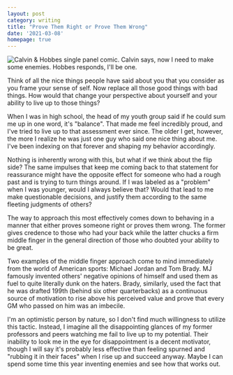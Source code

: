 ```yaml
---
layout: post
category: writing
title: "Prove Them Right or Prove Them Wrong"
date: '2021-03-08'
homepage: true
---
```


![Calvin & Hobbes single panel comic. Calvin says, now I need to make some enemies. Hobbes responds, I'll be one.](/assets/img/posts/calvin-enemies.jpg)

Think of all the nice things people have said about you that you consider as you frame your sense of self. Now replace all those good things with bad things. How would that change your perspective about yourself and your ability to live up to those things? 

<!--more-->

When I was in high school, the head of my youth group said if he could sum me up in one word, it's "balance". That made me feel incredibly proud, and I've tried to live up to that assessment ever since. The older I get, however, the more I realize he was just one guy who said one nice thing about me. I've been indexing on that forever and shaping my behavior accordingly.

Nothing is inherently wrong with this, but what if we think about the flip side? The same impulses that keep me coming back to that statement for reassurance might have the opposite effect for someone who had a rough past and is trying to turn things around. If I was labeled as a "problem" when I was younger, would I always believe that? Would that lead to me make questionable decisions, and justify them according to the same fleeting judgments of others?

The way to approach this most effectively comes down to behaving in a manner that either proves someone right or proves them wrong. The former gives credence to those who had your back while the latter chucks a firm middle finger in the general direction of those who doubted your ability to be great.

Two examples of the middle finger approach come to mind immediately from the world of American sports: Michael Jordan and Tom Brady. MJ famously invented others' negative opinions of himself and used them as fuel to quite literally dunk on the haters. Brady, similarly, used the fact that he was drafted 199th (behind six other quarterbacks) as a continuous source of motivation to rise above his perceived value and prove that every GM who passed on him was an imbecile.

I'm an optimistic person by nature, so I don't find much willingness to utilize this tactic. Instead, I imagine all the disappointing glances of my former professors and peers watching me fail to live up to my potential. Their inability to look me in the eye for disappointment is a decent motivator, though I will say it's probably less effective than feeling spurned and "rubbing it in their faces" when I rise up and succeed anyway. Maybe I can spend some time this year inventing enemies and see how that works out.